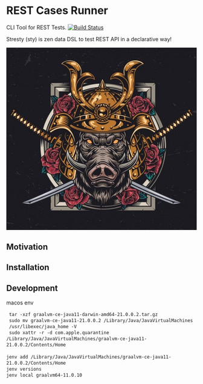 # REST Cases Runner

CLI Tool for REST Tests. [![Build Status](https://travis-ci.org/Aidbox/stresty.svg?branch=master)](https://travis-ci.org/Aidbox/stresty)

Stresty (sty) is zen data DSL to test REST API in a declarative way!

![hog](hog.jpeg)

## Motivation


## Installation


## Development

macos env

```
 tar -xzf graalvm-ce-java11-darwin-amd64-21.0.0.2.tar.gz
 sudo mv graalvm-ce-java11-21.0.0.2 /Library/Java/JavaVirtualMachines
 /usr/libexec/java_home -V
 sudo xattr -r -d com.apple.quarantine /Library/Java/JavaVirtualMachines/graalvm-ce-java11-21.0.0.2/Contents/Home
 
jenv add /Library/Java/JavaVirtualMachines/graalvm-ce-java11-21.0.0.2/Contents/Home
jenv versions
jenv local graalvm64-11.0.10
```
